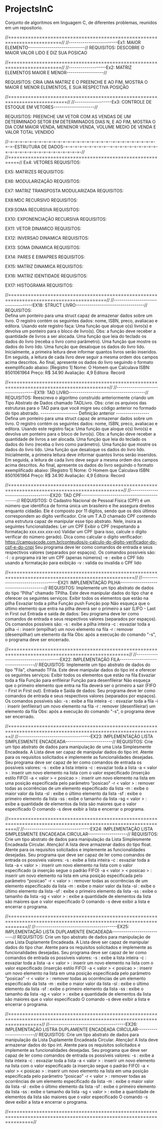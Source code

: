 # ProjectsInC
Conjunto de algoritmos em linguagem C, de diferentes problemas, reunidos em um repositorio.


//=========================================================================//
//-------------------------Ex1: MAIOR ELEMENTO-----------------------------//
REQUISITOS:
DESCOBRE O MAIOR VALOR LIDO E DIZ SUA POSICAO

//=========================================================================//
//-------------------Ex2: MATRIZ ELEMENTOS MAIOR E MENOR-------------------//

REQUISITOS:
CRIA UMA MATRIZ E O PREENCHE E AO FIM, MOSTRA O MAIOR E MENOR ELEMENTOS, E SUA RESPECTIVA POSIÇÃO

//===========================================================================//
//-------------------Ex3: CONTROLE DE ESTOQUE EM VETORES---------------------//

REQUISITOS:
PREENCHE UM VETOR COM AS VENDAS DE UM DETERMINADO SETOR EM DETERMINADOS DIAS N, E AO FIM, MOSTRA O DIA COM MAIOR VENDA, MENENOR VENDA, VOLUME MEDIO DE VENDA E VALOR TOTAL VENDIDO


//-=-=-=-=-=-=-=-=-=-=-=-=-=-=-=-=-=-=-=-=-=--=-=-=-=-=-=-=-=-=-=-=-ESTRUTURA DE DADOS-=-=-=-=-=-=-=-=-=--=-=-=-=-=-=-=-=-=-=-=-=-=-=-=-=-=-=-=-=-=-=-=-=-=-=-//
//==========================================================//
Ex4: VETORES
REQUISITOS:


EX5: MATRIZES
REQUISITOS:


EX6: MODULARIZAÇÃO
REQUISITOS:



EX7: MATRIZ TRANSPOSTA MODULARIZADA
REQUISITOS:



EX8:MDC RECURSIVO
REQUISITOS:


EX9:SOMA RECURSIVA
REQUISITOS:


EX10: EXPONENCIAÇÃO RECURSIVA
REQUISITOS:


EX11: VETOR DINAMICO
REQUISITOS:


EX12: INVERSAO DINAMICA
REQUISITOS:


EX13: SOMA DINAMICA
REQUISITOS:


EX14: PARES E EIMAPRES
REQUISITOS:


EX15: MATRIZ DINAMICA
REQUISITOS:


EX16: MATRIZ IDENTIDADE
REQUISITOS:


EX17: HISTOGRAMA
REQUISITOS:

//=========================================================================================//
//------------------------------------EX18: STRUCT LIVRO-----------------------------------//
REQUISITOS:  
Defina um ponteiro para uma struct capaz de armazenar dados sobre um livro. O registro contém os seguintes dados: nome, ISBN, preco, avaliacao e editora. Usando este registro faça:
Uma função que aloque o(s) livro(s) e devolva um ponteiro para o bloco de livro(s). Obs: a função deve receber a quantidade de livros a ser alocada.
Uma função que leia do teclado os dados do livro (receba o livro como parâmetro).
Uma função que mostre os dados do livro lido.
Uma função que desaloque os dados do livro lido.
Inicialmente, a primeira leitura deve informar quantos livros serão inseridos. Em seguida, a leitura de cada livro deve seguir a mesma ordem dos campos acima descritos.
Ao final, apresente os dados do livro seguindo o formato exemplificado abaixo:
[Registro 1]
Nome: O Homem que Calculava
ISBN: 8501061964
Preço: R$ 34.90
Avaliação: 4,9
Editora: Record

//==========================================================================================//
//------------------------------------EX19: TAD LIVRO---------------------------------------//
REQUISITOS:
Reescreva o algoritmo construído anteriormente criando um Tipo Abstrato de Dados chamado TADLivro. Obs: criei os arquivos das estruturas para o TAD para que você migre seu código anterior no formado do tipo abstrado.
------------------- Definição anterior -----------------
Defina um ponteiro para uma struct capaz de armazenar dados sobre um livro. O registro contém os seguintes dados: nome, ISBN, preco, avaliacao e editora. Usando este registro faça:
Uma função que aloque o(s) livro(s) e devolva um ponteiro para o bloco de livro(s). Obs: a função deve receber a quantidade de livros a ser alocada.
Uma função que leia do teclado os dados do livro (receba o livro como parâmetro).
Uma função que mostre os dados do livro lido.
Uma função que desaloque os dados do livro lido.
Inicialmente, a primeira leitura deve informar quantos livros serão inseridos. Em seguida, a leitura de cada livro deve seguir a mesma ordem dos campos acima descritos.
Ao final, apresente os dados do livro seguindo o formato exemplificado abaixo:
[Registro 1]
Nome: O Homem que Calculava
ISBN: 8501061964
Preço: R$ 34.90
Avaliação: 4,9
Editora: Record

//===============================================================================================//
//-------------------------------------EX20: TAD CPF---------------------------------------------//
REQUISITOS:
O Cadastro Nacional de Pessoal Física (CPF) é um número que identifica de forma única um brasileiro e lhe assegura direitos enquanto cidadão. Ele é composto por 11 dígitos, sendo que os dois últimos correspondem ao dígito verificador.
Crie um T.A.D chamado CPF contendo uma estrutura capaz de manipular esse tipo abstrato. Nele, insira as seguintes funcionalidades:
Ler um CPF
Exibir o CPF (respeitando a formatação xxx.xxx.xxx-xx)
Validar um CPF (para isso, calcule o dígito verificar do número gerado). Dica como calcular o dígito verificador: https://campuscode.com.br/conteudos/o-calculo-do-digito-verificador-do-cpf-e-do-cnpj
Seu programa deve ler como comandos de entrada e seus respectivos valores (separados por espaços).
Os comandos possíveis são:
-l : o programa irá ler um CPF (apenas números)
-e : exibe o CPF lido usando a formatação para exibição
-v : valida ou invalida o CPF lido

//===================================================================================================//
//-----------------------------------EX21: IMPLEMENTAÇÃO PILHA---------------------------------------//
REQUISITOS:
Implemente um tipo abstrato de dados do tipo “Pilha" chamado TPilha.
Este deve manipular dados do tipo char e oferecer os seguintes serviços:
Exibir todos os elementos que estão na pilha
Esvaziar toda a pilha
Função push
Função pop
Não esqueça que o último elemento que entra na pilha deverá ser o primeiro a sair (LIFO - Last in First out
Entrada e saída de dados:
Seu programa deve ler como comandos de entrada e seus respectivos valores (separados por espaços). Os comandos possíveis são:
-s : exibe a pilha inteira
-c : esvaziar toda a pilha
-i : inserir (empilhar) um novo elemento na fila
-r : remover (desempilhar) um elemento da fila
Obs: após a execução do comando "-s", o programa deve ser encerrado.

//=================================================================================================//
//---------------------------------------EX22: IMPLEMENTAÇÃO FILA----------------------------------//
REQUISITOS:
Implemente um tipo abstrato de dados do tipo “Fila", chamado TFila.
Este deve manipular dados do tipo int e oferecer os seguintes serviços:
Exibir todos os elementos que estão na fila
Esvaziar toda a fila
Função para enfileirar
Função para desenfileirar
Não esqueça que o primeiro elemento que entra na fila deverá ser o primeiro a sair (FIFO - First in First out).
Entrada e Saída de dados:
Seu programa deve ler como comandos de entrada e seus respectivos valores (separados por espaços). Os comandos possíveis são:
-s : exibe a fila inteira
-c : esvaziar toda a fila
-i : inserir (enfileirar) um novo elemento na fila
-r : remover (desenfileirar) um elemento da fila
Obs: após a execução do comando "-s", o programa deve ser encerrado.

//=============================================================================================================//
//-------------------------------------EX23: IMPLEMENTAÇÃO LISTA SIMPLESMENTE ENCADEADA------------------------//
REQUISITOS:
Crie um tipo abstrato de dados para manipulação de uma Lista Simplesmente Encadeada. A Lista deve ser capaz de manipular dados do tipo int.
Atente para os requisitos solicitados e implemente as funcionalidades desejadas.
Seu programa deve ser capaz de ler como comandos de entrada os possíveis valores:
-s : exibe a lista inteira
-c : esvaziar toda a lista
-a < valor > : inserir um novo elemento na lista com o valor especificado (inserção estilo FIFO)
-a < valor > < posicao > : inserir um novo elemento na lista em uma posição especificada pelo parâmetro “posicao"
-r < valor > : remover todas as ocorrências de um elemento especificado da lista
-m : exibe o maior valor da lista
-sl : exibe o último elemento da lista
-sf : exibe o primeiro elemento da lista
-ss : exibe o tamanho da lista
-sg < valor > : exibe a quantidade de elementos da lista são maiores que o valor especificado
O comando -s deve exibir a lista e encerrar o programa.

//===============================================================================================================//
//----------------------------------EX24: IMPLEMENTAÇÃO LISTA SIMPLESMENTE ENCADEADA CIRCULAR--------------------//
REQUISITOS:
Crie um tipo abstrato de dados para manipulação da Lista Simplesmente Encadeada Circular.
Atenção! A lista deve armazenar dados do tipo float.
Atente para os requisitos solicitados e implemente as funcionalidades desejadas.
Seu programa que deve ser capaz de ler como comandos de entrada os possíveis valores:
-s : exibe a lista inteira
-c : esvaziar toda a lista
-a < valor > : inserir um novo elemento na lista com o valor especificado (a inserção segue o padrão FIFO)
-a < valor > < posicao > : inserir um novo elemento na lista em uma posição especificada pelo parâmetro “posicao"
-r < valor > : remover todas as ocorrências de um elemento especificado da lista
-m : exibe o maior valor da lista
-sl : exibe o último elemento da lista
-sf : exibe o primeiro elemento da lista
-ss : exibe o tamanho da lista
-sg < valor > : exibe a quantidade de elementos da lista são maiores que o valor especificado
O comando -s deve exibir a lista e encerrar o programa.

//===================================================================================================================//
//------------------------------------------EX25: IMPLEMENTAÇÃO LISTA DUPLAMENTE ENCADEADA---------------------------//
REQUISITOS:
Crie um tipo abstrato de dados para manipulação de uma Lista Duplamente Encadeada. A Lista deve ser capaz de manipular dados do tipo char.
Atente para os requisitos solicitados e implemente as funcionalidades desejadas.
Seu programa deve ser capaz de ler como comandos de entrada os possíveis valores:
-s : exibe a lista inteira
-c : esvaziar toda a lista
-a < valor > : inserir um novo elemento na lista com o valor especificado (inserção estilo FIFO)
-a < valor > < posicao > : inserir um novo elemento na lista em uma posição especificada pelo parâmetro “posicao"
-r < valor > : remover todas as ocorrências de um elemento especificado da lista
-m : exibe o maior valor da lista
-sl : exibe o último elemento da lista
-sf : exibe o primeiro elemento da lista
-ss : exibe o tamanho da lista
-sg < valor > : exibe a quantidade de elementos da lista são maiores que o valor especificado
O comando -s deve exibir a lista e encerrar o programa.

//========================================================================================================================//
//---------------------------------------EX26: IMPLEMENTAÇÃO LISTRA DUPLAMENTE ENCADEADA CIRCULAR-------------------------//
REQUISITOS:
Crie um tipo abstrato de dados para manipulação da Lista Duplamente Encadeada Circular.
Atenção! A lista deve armazenar dados do tipo int.
Atente para os requisitos solicitados e implemente as funcionalidades desejadas.
Seu programa que deve ser capaz de ler como comandos de entrada os possíveis valores:
-s : exibe a lista inteira
-c : esvaziar toda a lista
-a < valor > : inserir um novo elemento na lista com o valor especificado (a inserção segue o padrão FIFO)
-a < valor > < posicao > : inserir um novo elemento na lista em uma posição especificada pelo parâmetro “posicao"
-r < valor > : remover todas as ocorrências de um elemento especificado da lista
-m : exibe o maior valor da lista
-sl : exibe o último elemento da lista
-sf : exibe o primeiro elemento da lista
-ss : exibe o tamanho da lista
-sg < valor > : exibe a quantidade de elementos da lista são maiores que o valor especificado
O comando -s deve exibir a lista e encerrar o programa.

//=====================================================================================================================//
